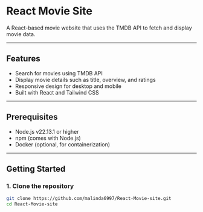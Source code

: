 # React Movie Site

A React-based movie website that uses the TMDB API to fetch and display movie data.

---

## Features

- Search for movies using TMDB API
- Display movie details such as title, overview, and ratings
- Responsive design for desktop and mobile
- Built with React and Tailwind CSS

---

## Prerequisites

- Node.js v22.13.1 or higher
- npm (comes with Node.js)
- Docker (optional, for containerization)

---

## Getting Started

### 1. Clone the repository

```bash
git clone https://github.com/malinda6997/React-Movie-site.git
cd React-Movie-site

